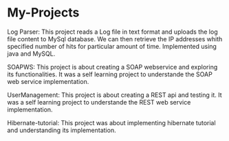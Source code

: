 # My-Projects

Log Parser: This project reads a Log file in text format and uploads the log file content to MySql database. 
            We can then retrieve the IP addresses whith specified number of hits for particular amount of time.
            Implemented using java and MySQL.
            
SOAPWS:  This project is about creating a SOAP webservice and exploring its functionalities.
          It was a self learning project to understande the SOAP web service implementation.
          
UserManagement: This project is about creating a REST api and testing it.
                It was a self learning project to understande the REST web service implementation.
               
Hibernate-tutorial: This project was about implementing hibernate tutorial and understanding its implementation.               
               
